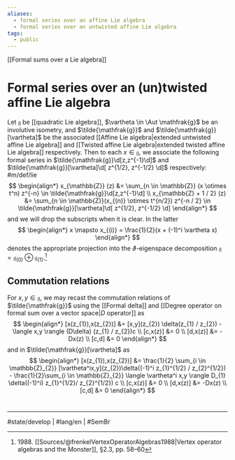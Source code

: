 ```yaml
---
aliases:
  - formal series over an affine Lie algebra
  - formal series over an untwisted affine Lie algebra
tags:
  - public
---
```

[[Formal sums over a Lie algebra]]
# Formal series over an (un)twisted affine Lie algebra

Let $\mathfrak{g}$ be [[quadratic Lie algebra]], $\vartheta \in \Aut \mathfrak{g}$ be an involutive isometry, and $\tilde{\mathfrak{g}}$ and $\tilde{\mathfrak{g}}[\vartheta]$ be the associated [[Affine Lie algebra|extended untwisted affine Lie algebra]] and [[Twisted affine Lie algebra|extended twisted affine Lie algebra]] respectively.
Then to each $x \in \mathfrak{g}$, we associate the following formal series in $\tilde{\mathfrak{g}}\d[z,z^{-1}\d]$ and $\tilde{\mathfrak{g}}[\vartheta]\d[ z^{1/2}, z^{-1/2} \d]$ respectively: #m/def/lie 
$$
\begin{align*}
x_{\mathbb{Z}} (z) &= \sum_{n \in \mathbb{Z}} (x \otimes t^n) z^{-n} \in \tilde{\mathfrak{g}}\d[z,z^{-1}\d] \\
x_{\mathbb{Z} + 1 / 2} (z) &= \sum_{n \in \mathbb{Z}}(x_{(n)} \otimes t^{n/2}) z^{-n / 2} \in \tilde{\mathfrak{g}}[\vartheta]\d[ z^{1/2}, z^{-1/2} \d]
\end{align*}
$$
and we will drop the subscripts when it is clear.
In the latter
$$
\begin{align*}
x \mapsto x_{(i)} = \frac{1}{2}(x + (-1)^i \vartheta x)
\end{align*}
$$
denotes the appropriate projection into the $\vartheta$-eigenspace decomposition $\mathfrak{g} = \mathfrak{g}_{(0)} \oplus \mathfrak{g}_{(1)}$.[^1988]

  [^1988]: 1988\. [[Sources/@frenkelVertexOperatorAlgebras1988|Vertex operator algebras and the Monster]], §2.3, pp. 58–60

## Commutation relations

For $x,y  \in \mathfrak{g}$, we may recast the commutation relations of $\tilde{\mathfrak{g}}$ using the [[Formal delta]] and [[Degree operator on formal sum over a vector space|$D$ operator]] as
$$
\begin{align*}
[x(z_{1}),x(z_{2})] &= [x,y](z_{2}) \delta(z_{1} / z_{2}) - \langle x,y \rangle (D\delta) (z_{1} / z_{2})c \\
[c,x(z)] &= 0 \\
[d,x(z)] &= -Dx(z) \\
[c,d] &= 0
\end{align*}
$$
and in $\tilde{\mathfrak{g}}[\vartheta]$ as
$$
\begin{align*}
[x(z_{1}),x(z_{2})] &= \frac{1}{2} \sum_{i \in \mathbb{Z}_{2}} [\vartheta^ix,y](z_{2})\delta((-1)^i z_{1}^{1/2} / z_{2}^{1/2}) - \frac{1}{2}\sum_{i \in \mathbb{Z}_{2}} \langle \vartheta^i x,y \rangle D_{1} \delta((-1)^i) z_{1}^{1/2}/ z_{2}^{1/2}) c  \\
[c,x(z)] &= 0 \\
[d,x(z)] &= -Dx(z) \\
[c,d] &= 0
\end{align*}
$$

#
---
#state/develop | #lang/en | #SemBr

